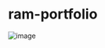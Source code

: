 
# ram-portfolio
![image](https://github.com/ramdhivakar/ramdhivakar-portfolio/assets/45349885/c0a7a5c4-ad29-4a95-986f-39f4f97b772b)
